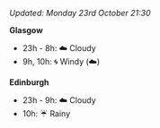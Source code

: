 *Updated: Monday 23rd October 21:30*

**Glasgow**

* 23h - 8h: :cloud: Cloudy
* 9h, 10h: :cyclone: Windy (:cloud:)

**Edinburgh**

* 23h - 9h: :cloud: Cloudy
* 10h: :umbrella: Rainy
